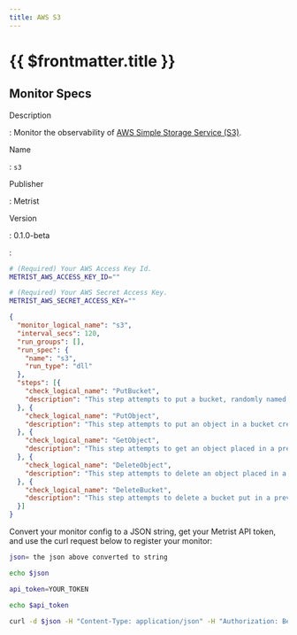 ```yaml
---
title: AWS S3
---
```


# {{ $frontmatter.title }}

## Monitor Specs

Description

: Monitor the observability of [AWS Simple Storage Service (S3)](https://aws.amazon.com/s3/).

Name

: `s3`

Publisher

: Metrist

Version

: 0.1.0-beta

: &nbsp;


<!--@include: /parts/_1.md-->


<!--@include: /parts/_2.md-->


<!--@include: /parts/_3.md-->


```sh
# (Required) Your AWS Access Key Id.
METRIST_AWS_ACCESS_KEY_ID=""

# (Required) Your AWS Secret Access Key.
METRIST_AWS_SECRET_ACCESS_KEY=""
```

<!--@include: /parts/tips_env-vars.md -->


<!--@include: /parts/_4.md-->


```json
{
  "monitor_logical_name": "s3",
  "interval_secs": 120,
  "run_groups": [],
  "run_spec": {
    "name": "s3",
    "run_type": "dll"
  },
  "steps": [{
    "check_logical_name": "PutBucket",
    "description": "This step attempts to put a bucket, randomly named."
  }, {
    "check_logical_name": "PutObject",
    "description": "This step attempts to put an object in a bucket created in a previous step."
  }, {
    "check_logical_name": "GetObject",
    "description": "This step attempts to get an object placed in a previous step."
  }, {
    "check_logical_name": "DeleteObject",
    "description": "This step attempts to delete an object placed in a previous step."
  }, {
    "check_logical_name": "DeleteBucket",
    "description": "This step attempts to delete a bucket put in a previous step."
  }]
}
```




Convert your monitor config to a JSON string, get your Metrist API token, and use the curl request below to register your monitor:

```sh
json= the json above converted to string

echo $json

api_token=YOUR_TOKEN

echo $api_token

curl -d $json -H "Content-Type: application/json" -H "Authorization: Bearer $api_token" 'https://app.metrist.io/api/v0/monitor-config'

```

<!--@include: /parts/tips_api.md-->


<!--@include: /parts/_5.md-->


<!--@include: /parts/result.md-->